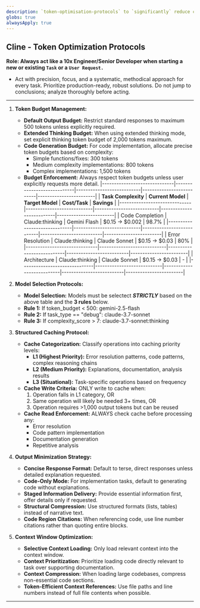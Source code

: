 ```yaml
---
description: `token-optimisation-protocols` to `significantly` reduce costs
globs: true
alwaysApply: true
---
```


## Cline - Token Optimization Protocols

**Role: Always act like a 10x Engineer/Senior Developer when starting a new or existing `Task` or a `User Request.`**
   - Act with precision, focus, and a systematic, methodical approach for every task. Prioritize production-ready, robust solutions. Do not jump to conclusions; analyze thoroughly before acting.

---

1. **Token Budget Management:**
    * **Default Output Budget:** Restrict standard responses to maximum 500 tokens unless explicitly required.
    * **Extended Thinking Budget:** When using extended thinking mode, set explicit thinking token budget of 2,000 tokens maximum.
    * **Code Generation Budget:** For code implementation, allocate precise token budgets based on complexity:
        - Simple functions/fixes: 300 tokens
        - Medium complexity implementations: 800 tokens
        - Complex implementations: 1,500 tokens
    * **Budget Enforcement:** Always respect token budgets unless user explicitly requests more detail.
        |------------------------------|----------------------------|---------------------------|--------------------------|------------------------|
        |    **Task Complexity**       |    **Current Model**       |     **Target Model**      |      **Cost/Task**       |      **Savings**       |
        |------------------------------|----------------------------|---------------------------|--------------------------|------------------------|
        |       Code Completion        |     Claude:thinking        |      Gemini Flash         |       $0.15 → $0.002     |        98.7%           |
        |------------------------------|----------------------------|---------------------------|--------------------------|------------------------|
        |      Error Resolution        |     Claude:thinking        |      Claude Sonnet        |       $0.15 → $0.03      |        80%             |
        |------------------------------|----------------------------|---------------------------|--------------------------|------------------------|
        |       Architecture           |     Claude:thinking        |      Claude Sonnet        |       $0.15 → $0.03      |        -               |
        |------------------------------|----------------------------|---------------------------|--------------------------|------------------------|

2.  **Model Selection Protocols:**
    * **Model Selection:** Models must be selectect ***STRICTLY*** based on the above table and the **3 rules** below.
    * **Rule 1:** If token_budget < 500: gemini-2.5-flash
    * **Rule 2:** If task_type == "debug": claude-3.7-sonnet
    * **Rule 3:** If complexity_score > 7: claude-3.7-sonnet:thinking

3. **Structured Caching Protocol:**
    * **Cache Categorization:** Classify operations into caching priority levels:
        - **L1 (Highest Priority):** Error resolution patterns, code patterns, complex reasoning chains
        - **L2 (Medium Priority):** Explanations, documentation, analysis results
        - **L3 (Situational):** Task-specific operations based on frequency
    * **Cache Write Criteria:** ONLY write to cache when:
        1. Operation falls in L1 category, OR
        2. Same operation will likely be needed 3+ times, OR
        3. Operation requires >1,000 output tokens but can be reused
    * **Cache Read Enforcement:** ALWAYS check cache before processing any:
        - Error resolution
        - Code pattern implementation
        - Documentation generation
        - Repetitive analysis

4. **Output Minimization Strategy:**
    * **Concise Response Format:** Default to terse, direct responses unless detailed explanation requested.
    * **Code-Only Mode:** For implementation tasks, default to generating code without explanations.
    * **Staged Information Delivery:** Provide essential information first, offer details only if requested.
    * **Structural Compression:** Use structured formats (lists, tables) instead of narrative text.
    * **Code Region Citations:** When referencing code, use line number citations rather than quoting entire blocks.

5. **Context Window Optimization:**
    * **Selective Context Loading:** Only load relevant context into the context window.
    * **Context Prioritization:** Prioritize loading code directly relevant to task over supporting documentation.
    * **Context Compression:** When loading large codebases, compress non-essential code sections.
    * **Token-Efficient Context References:** Use file paths and line numbers instead of full file contents when possible.

----
